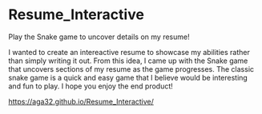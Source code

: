 # Resume_Interactive

Play the Snake game to uncover details on my resume!

I wanted to create an intereactive resume to showcase my abilities rather than simply writing it out.  From this idea, I came up with the Snake game that uncovers sections of my resume as the game progresses.  The classic snake game is a quick and easy game that I believe would be interesting and fun to play. I hope you enjoy the end product!

https://aga32.github.io/Resume_Interactive/
